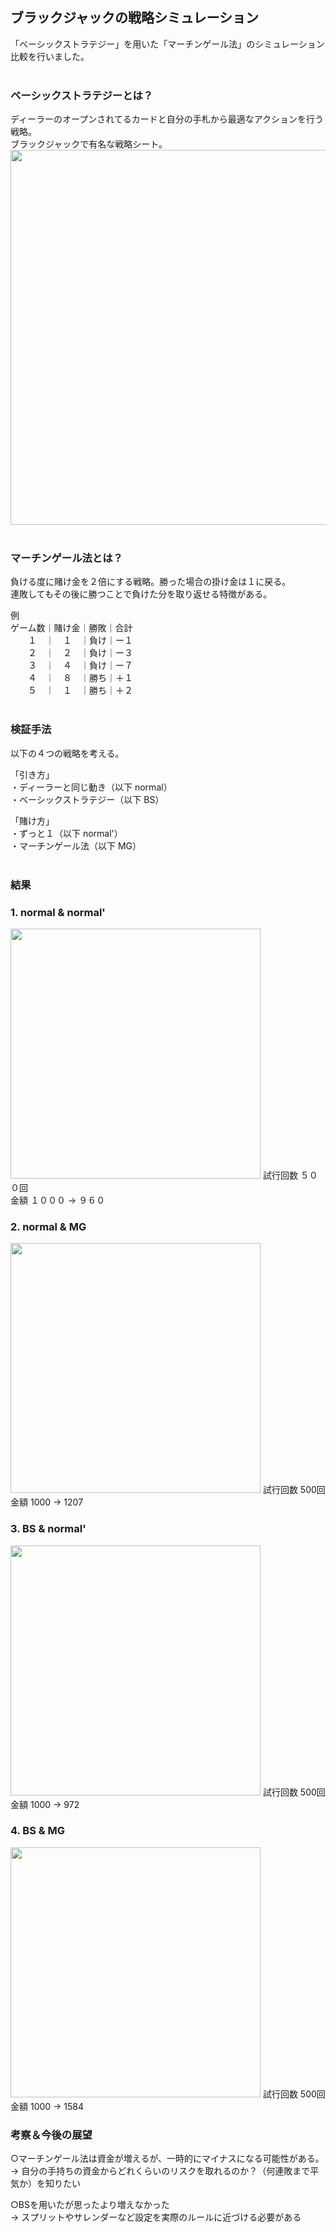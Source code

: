 ## ブラックジャックの戦略シミュレーション  
「ベーシックストラテジー」を用いた「マーチンゲール法」のシミュレーション比較を行いました。  
<br>
### ベーシックストラテジーとは？  
ディーラーのオープンされてるカードと自分の手札から最適なアクションを行う戦略。  
ブラックジャックで有名な戦略シート。  
<img src="https://user-images.githubusercontent.com/57177320/92253818-f35ea900-ef0a-11ea-8871-6921f9c3b350.png" width="600px">  
<br>

### マーチンゲール法とは？  
負ける度に賭け金を２倍にする戦略。勝った場合の掛け金は１に戻る。  
連敗してもその後に勝つことで負けた分を取り返せる特徴がある。  

例  
ゲーム数｜賭け金｜勝敗｜合計  
　　１　｜　１　｜負け｜ー１  
　　２　｜　２　｜負け｜ー３  
　　３　｜　４　｜負け｜ー７  
　　４　｜　８　｜勝ち｜＋１  
　　５　｜　１　｜勝ち｜＋２  
<br>

### 検証手法  
以下の４つの戦略を考える。  
  
「引き方」  
・ディーラーと同じ動き（以下 normal）  
・ベーシックストラテジー（以下 BS）  
  
「賭け方」  
・ずっと１（以下 normal'）  
・マーチンゲール法（以下 MG）  
<br>

### 結果  
### 1. normal & normal'  
<img src="https://user-images.githubusercontent.com/57177320/92250383-5c8fed80-ef06-11ea-99ee-ab9548c73027.png" width="400px">  
試行回数 ５００回<br>金額 １０００ → ９６０  
  
### 2. normal & MG  
<img src="https://user-images.githubusercontent.com/57177320/92251029-33239180-ef07-11ea-8f8d-fd478c6556f1.png" width="400px">  
試行回数 500回<br>金額 1000 → 1207  
  
### 3. BS & normal'  
<img src="https://user-images.githubusercontent.com/57177320/92251046-36b71880-ef07-11ea-98b0-6ee87b1fcdb4.png" width="400px">  
試行回数 500回<br>金額 1000 → 972  
  
### 4. BS & MG  
<img src="https://user-images.githubusercontent.com/57177320/92251051-39197280-ef07-11ea-938a-d911f4194391.png" width="400px">  
試行回数 500回<br>金額 1000 → 1584  
<br>

### 考察＆今後の展望  
○マーチンゲール法は資金が増えるが、一時的にマイナスになる可能性がある。  
→ 自分の手持ちの資金からどれくらいのリスクを取れるのか？（何連敗まで平気か）を知りたい  
  
○BSを用いたが思ったより増えなかった  
→ スプリットやサレンダーなど設定を実際のルールに近づける必要がある  
